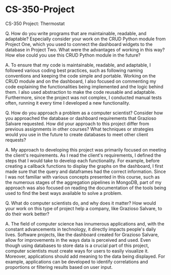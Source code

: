 # CS-350-Project
CS-350 Project: Thermostat

Q. How do you write programs that are maintainable, readable, and adaptable? Especially consider your work on the CRUD Python module from Project One, which you used to connect the dashboard widgets to the database in Project Two. What were the advantages of working in this way? How else could you use this CRUD Python module in the future?

A. To ensure that my code is maintainable, readable, and adaptable, I followed various coding best practices, such as following naming conventions and keeping the code simple and portable. Working on the CRUD module and on the dashboard, I also focused on commenting my code explaining the functionalities being implemented and the logic behind them. I also used abstraction to make the code reusable and adaptable. Furthermore, since the project was not complex, I conducted manual tests often, running it every time I developed a new functionality.


Q. How do you approach a problem as a computer scientist? Consider how you approached the database or dashboard requirements that Grazioso Salvare requested. How did your approach to this project differ from previous assignments in other courses? What techniques or strategies would you use in the future to create databases to meet other client requests?

A. My approach to developing this project was primarily focused on meeting the client's requirements. As I read the client's requirements, I defined the steps that I would take to develop each functionality. For example, before creating a callback functions to display the graphs on the dashboard, I first made sure that the query and dataframes had the correct information. Since I was not familiar with various concepts presented in this course, such as the numerous stages of the aggregation pipelines in MongoDB, part of my approach was also focused on reading the documentation of the tools being used to find the best ways available to solve a problem.


Q. What do computer scientists do, and why does it matter? How would your work on this type of project help a company, like Grazioso Salvare, to do their work better?

A. The field of computer science has innumerous applications and, with the constant advancements in technology, it directly impacts people's daily lives. Software projects, like the dashboard created for Grazioso Salvare, allow for improvements in the ways data is perceived and used. Even though using databases to store data is a crucial part of this project, computer scientists must create ways for users to easily visualize it. Moreover, applications should add meaning to the data being displayed. For example, applications can be developed to identify correlations and proportions or filtering results based on user input.
